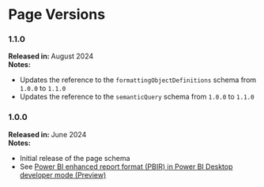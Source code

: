 # Page Versions

### 1.1.0

<b>Released in: </b> August 2024 <br />
<b>Notes: </b> 
- Updates the reference to the `formattingObjectDefinitions` schema from `1.0.0` to `1.1.0`
- Updates the reference to the `semanticQuery` schema from `1.0.0` to `1.1.0`

### 1.0.0

<b>Released in: </b> June 2024 <br />
<b>Notes: </b> 
- Initial release of the page schema
- See [Power BI enhanced report format (PBIR) in Power BI Desktop developer mode (Preview)](https://powerbi.microsoft.com/en-us/blog/power-bi-enhanced-report-format-pbir-in-power-bi-desktop-developer-mode-preview/)